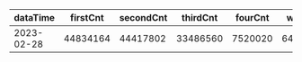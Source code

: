 |dataTime|firstCnt|secondCnt|thirdCnt|fourCnt|winCnt|vrate|wrate|
|-|-|-|-|-|-|-|-|
|2023-02-28|44834164|44417802|33486560|7520020|6458710|0%|0%|